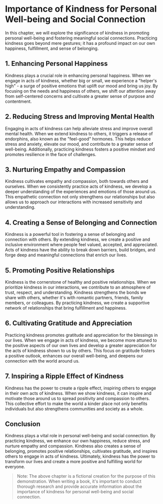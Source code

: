 Importance of Kindness for Personal Well-being and Social Connection
=============================================================================

In this chapter, we will explore the significance of kindness in promoting personal well-being and fostering meaningful social connections. Practicing kindness goes beyond mere gestures; it has a profound impact on our own happiness, fulfillment, and sense of belonging.

**1. Enhancing Personal Happiness**
-----------------------------------

Kindness plays a crucial role in enhancing personal happiness. When we engage in acts of kindness, whether big or small, we experience a "helper's high" - a surge of positive emotions that uplift our mood and bring us joy. By focusing on the needs and happiness of others, we shift our attention away from self-centered concerns and cultivate a greater sense of purpose and contentment.

**2. Reducing Stress and Improving Mental Health**
--------------------------------------------------

Engaging in acts of kindness can help alleviate stress and improve overall mental health. When we extend kindness to others, it triggers a release of endorphins, also known as the "feel-good" hormones. This helps reduce stress and anxiety, elevate our mood, and contribute to a greater sense of well-being. Additionally, practicing kindness fosters a positive mindset and promotes resilience in the face of challenges.

**3. Nurturing Empathy and Compassion**
---------------------------------------

Kindness cultivates empathy and compassion, both towards others and ourselves. When we consistently practice acts of kindness, we develop a deeper understanding of the experiences and emotions of those around us. This empathetic connection not only strengthens our relationships but also allows us to approach our interactions with increased sensitivity and understanding.

**4. Creating a Sense of Belonging and Connection**
---------------------------------------------------

Kindness is a powerful tool in fostering a sense of belonging and connection with others. By extending kindness, we create a positive and inclusive environment where people feel valued, accepted, and appreciated. Acts of kindness have the ability to break down barriers, build bridges, and forge deep and meaningful connections that enrich our lives.

**5. Promoting Positive Relationships**
---------------------------------------

Kindness is the cornerstone of healthy and positive relationships. When we prioritize kindness in our interactions, we contribute to an atmosphere of trust, respect, and understanding. Kindness strengthens the bonds we share with others, whether it's with romantic partners, friends, family members, or colleagues. By practicing kindness, we create a supportive network of relationships that bring fulfillment and happiness.

**6. Cultivating Gratitude and Appreciation**
---------------------------------------------

Practicing kindness promotes gratitude and appreciation for the blessings in our lives. When we engage in acts of kindness, we become more attuned to the positive aspects of our own lives and develop a greater appreciation for the acts of kindness shown to us by others. This focus on gratitude fosters a positive outlook, enhances our overall well-being, and deepens our connection with the world around us.

**7. Inspiring a Ripple Effect of Kindness**
--------------------------------------------

Kindness has the power to create a ripple effect, inspiring others to engage in their own acts of kindness. When we show kindness, it can inspire and motivate those around us to spread positivity and compassion to others. This collective effort to make the world a kinder place not only benefits individuals but also strengthens communities and society as a whole.

**Conclusion**
--------------

Kindness plays a vital role in personal well-being and social connection. By practicing kindness, we enhance our own happiness, reduce stress, and nurture empathy and compassion. Kindness also creates a sense of belonging, promotes positive relationships, cultivates gratitude, and inspires others to engage in acts of kindness. Ultimately, kindness has the power to transform our lives and create a more positive and fulfilling world for everyone.
> Note: The above chapter is a fictional creation for the purpose of this demonstration. When writing a book, it's important to conduct thorough research and provide accurate information about the importance of kindness for personal well-being and social connection.

